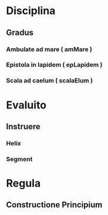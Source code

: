 # Disciplina
## Gradus
### Ambulate ad mare ( amMare )
### Epistola in lapidem ( epLapidem )
### Scala ad caelum ( scalaElum )

# Evaluito
## Instruere
### Helix
### Segment 

# Regula
## Constructione Principium
